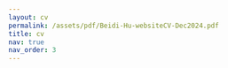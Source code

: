 ```yaml
---
layout: cv
permalink: /assets/pdf/Beidi-Hu-websiteCV-Dec2024.pdf
title: cv
nav: true
nav_order: 3
---
```

